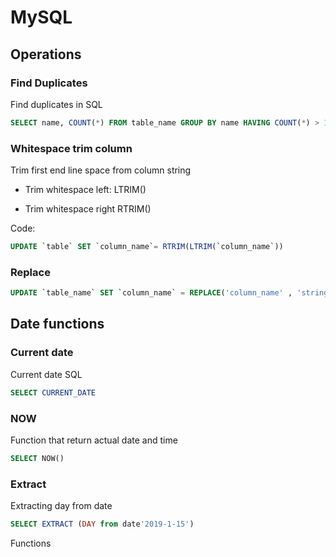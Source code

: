 # MySQL

## Operations

### Find Duplicates
Find duplicates in SQL
```sql
SELECT name, COUNT(*) FROM table_name GROUP BY name HAVING COUNT(*) > 1
```

### Whitespace trim column
Trim first end line space from column string
- Trim whitespace left:
LTRIM()

- Trim whitespace right 
RTRIM()

Code:

```sql
UPDATE `table` SET `column_name`= RTRIM(LTRIM(`column_name`))
```


### Replace

```sql
UPDATE `table_name` SET `column_name` = REPLACE('column_name' , 'string_to_del', '') WHERE ~expression
```

## Date functions

### Current date
Current date SQL

```sql
SELECT CURRENT_DATE
```

### NOW
Function that return actual date and time
```sql
SELECT NOW()
```


### Extract
Extracting day from date
```sql
SELECT EXTRACT (DAY from date'2019-1-15')
```


Functions	
	
